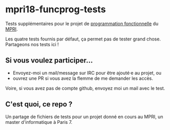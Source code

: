 # mpri18-funcprog-tests

Tests supplémentaires pour le projet de [programmation
fonctionnelle](https://gitlab.inria.fr/fpottier/mpri-2.4-public/blob/master/README.md)
du [MPRI](https://wikimpri.dptinfo.ens-cachan.fr/doku.php?id=start).

Les quatre tests fournis par défaut, ça permet pas de tester grand chose.
Partageons nos tests ici !

## Si vous voulez participer…

* Envoyez-moi un mail/message sur IRC pour être ajouté·e au projet, ou
* ouvrez une PR si vous avez la flemme de me demander les accès.

Voire, si vous avez pas de compte github, envoyez moi un mail avec le test.

## C'est quoi, ce repo ?

Un partage de fichiers de tests pour un projet donné en cours au MPRI, un
master d'informatique à Paris 7.

